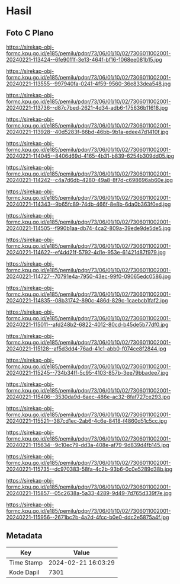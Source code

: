 # Hasil

## Foto C Plano

https://sirekap-obj-formc.kpu.go.id/e185/pemilu/pdpr/73/06/01/10/02/7306011002001-20240221-113424--6fe9011f-3e13-464f-bf16-1068ee081b15.jpg

https://sirekap-obj-formc.kpu.go.id/e185/pemilu/pdpr/73/06/01/10/02/7306011002001-20240221-113555--997940fa-0241-4f59-9560-36e833dea548.jpg

https://sirekap-obj-formc.kpu.go.id/e185/pemilu/pdpr/73/06/01/10/02/7306011002001-20240221-113736--d87c7bed-2621-4d34-adb6-175636b11618.jpg

https://sirekap-obj-formc.kpu.go.id/e185/pemilu/pdpr/73/06/01/10/02/7306011002001-20240221-113928--40d5283f-66bd-46bb-9b1a-edee47d1410f.jpg

https://sirekap-obj-formc.kpu.go.id/e185/pemilu/pdpr/73/06/01/10/02/7306011002001-20240221-114045--8406d69d-4165-4b31-b839-6254b309dd05.jpg

https://sirekap-obj-formc.kpu.go.id/e185/pemilu/pdpr/73/06/01/10/02/7306011002001-20240221-114242--c4a7d6db-4280-49a8-8f7d-c698696ab60e.jpg

https://sirekap-obj-formc.kpu.go.id/e185/pemilu/pdpr/73/06/01/10/02/7306011002001-20240221-114343--9b65fc89-74db-466f-8e8b-6da0b363f0ed.jpg

https://sirekap-obj-formc.kpu.go.id/e185/pemilu/pdpr/73/06/01/10/02/7306011002001-20240221-114505--f990b1aa-db74-4ca2-809a-39ede9de5de5.jpg

https://sirekap-obj-formc.kpu.go.id/e185/pemilu/pdpr/73/06/01/10/02/7306011002001-20240221-114622--ef4dd21f-5792-4d1e-953e-61421d87f979.jpg

https://sirekap-obj-formc.kpu.go.id/e185/pemilu/pdpr/73/06/01/10/02/7306011002001-20240221-114727--70791e4a-7950-43ec-99f0-09065edc0586.jpg

https://sirekap-obj-formc.kpu.go.id/e185/pemilu/pdpr/73/06/01/10/02/7306011002001-20240221-114835--08b31742-890c-486d-829c-1caebcb1faf2.jpg

https://sirekap-obj-formc.kpu.go.id/e185/pemilu/pdpr/73/06/01/10/02/7306011002001-20240221-115011--afd248b2-6822-4012-80cd-b45de5b77df0.jpg

https://sirekap-obj-formc.kpu.go.id/e185/pemilu/pdpr/73/06/01/10/02/7306011002001-20240221-115128--af5d3dd4-76ad-41c1-abb0-f074ce8f2844.jpg

https://sirekap-obj-formc.kpu.go.id/e185/pemilu/pdpr/73/06/01/10/02/7306011002001-20240221-115245--734b34ff-5c95-4103-857b-3ee79bbadee7.jpg

https://sirekap-obj-formc.kpu.go.id/e185/pemilu/pdpr/73/06/01/10/02/7306011002001-20240221-115406--3530da9d-6aec-486e-ac32-8faf727ce293.jpg

https://sirekap-obj-formc.kpu.go.id/e185/pemilu/pdpr/73/06/01/10/02/7306011002001-20240221-115521--387cd1ec-2ab6-4c6e-8418-f4860d51c5cc.jpg

https://sirekap-obj-formc.kpu.go.id/e185/pemilu/pdpr/73/06/01/10/02/7306011002001-20240221-115634--9c10ec79-dd3a-408e-af79-9d839d4fb145.jpg

https://sirekap-obj-formc.kpu.go.id/e185/pemilu/pdpr/73/06/01/10/02/7306011002001-20240221-115735--dc970383-58fa-4c2b-93b6-0c0e5289d38b.jpg

https://sirekap-obj-formc.kpu.go.id/e185/pemilu/pdpr/73/06/01/10/02/7306011002001-20240221-115857--05c2638a-5a33-4289-9d49-7d765d339f7e.jpg

https://sirekap-obj-formc.kpu.go.id/e185/pemilu/pdpr/73/06/01/10/02/7306011002001-20240221-115956--2671bc2b-4a2d-4fcc-b0e0-ddc2e5875a4f.jpg


## Metadata

| Key        | Value               |
| ---------- | ------------------- |
| Time Stamp | 2024-02-21 16:03:29 |
| Kode Dapil | 7301                |




